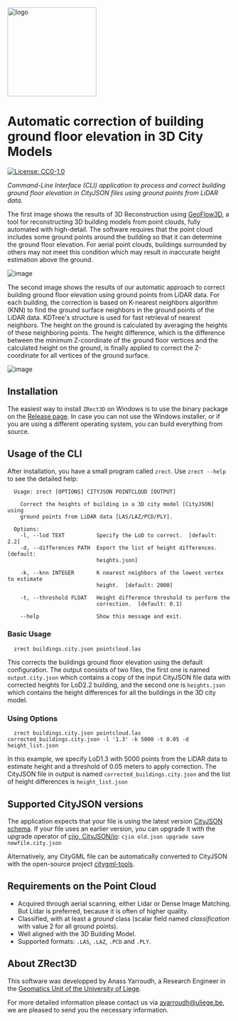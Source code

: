 <img src="https://user-images.githubusercontent.com/72500344/210864557-4078754f-86c1-4e7c-b291-73223bdf4e4d.png" alt="logo" width="200"/>

# Automatic correction of building ground floor elevation in 3D City Models
[![License: CC0-1.0](https://img.shields.io/badge/License-CC0_1.0-lightgrey.svg)](http://creativecommons.org/publicdomain/zero/1.0/)

*Command-Line Interface (CLI) application to process and correct building ground floor elevation in CityJSON files using ground points from LiDAR data.*

The first image shows the results of 3D Reconstruction using [GeoFlow3D](https://github.com/geoflow3d/geoflow-bundle), a tool for reconstructing 3D building models from point clouds, fully automated with high-detail. The software requires that the point cloud includes some ground points around the building so that it can determine the ground floor elevation. For aerial point clouds, buildings surrounded by others may not meet this condition which may result in inaccurate height estimation above the ground.

![image](https://user-images.githubusercontent.com/72500344/210857587-52af1135-eb92-4682-acd7-6499096a292f.png)

The second image shows the results of our automatic approach to correct building ground floor elevation using ground points from LiDAR data. For each building, the correction is based on K-nearest neighbors algorithm (KNN) to find the ground surface neighbors in the ground points of the LiDAR data. KDTree's structure is used for fast retrieval of nearest neighbors. The height on the ground is calculated by averaging the heights of these neighboring points. The height difference, which is the difference between the minimum Z-coordinate of the ground floor vertices and the calculated height on the ground, is finally applied to correct the Z-coordinate for all vertices of the ground surface.

![image](https://user-images.githubusercontent.com/72500344/210857677-d50e6768-cb15-4640-bcd3-c1445b61b15a.png)

## Installation

The easiest way to install <code>ZRect3D</code> on Windows is to use the binary package on the [Release page](). In case you can not use the Windows installer, or if you are using a different operating system, you can build everything from source.

## Usage of the CLI
After installation, you have a small program called <code>zrect</code>. Use <code>zrect --help</code> to see the detailed help:

```
  Usage: zrect [OPTIONS] CITYJSON POINTCLOUD [OUTPUT]

    Correct the heights of building in a 3D city model [CityJSON] using
    ground points from LiDAR data [LAS/LAZ/PCD/PLY].

  Options:
    -l, --lod TEXT          Specify the LoD to correct.  [default: 2.2]
    -d, --differences PATH  Export the list of height differences.  [default:
                            heights.json]

    -k, --knn INTEGER       K nearest neighbors of the lowest vertex to estimate
                            height.  [default: 2000]

    -t, --threshold FLOAT   Height difference threshold to perform the
                            correction.  [default: 0.1]

    --help                  Show this message and exit.
```

### Basic Usage

```
  zrect buildings.city.json pointcloud.las
```

This corrects the buildings ground floor elevation using the default configuration. The output consists of two files, the first one is named <code>output.city.json</code> which contains a copy of the input CityJSON file data with corrected heights for LoD2.2 building, and the second one is <code>heights.json</code> which contains the height differences for all the buildings in the 3D city model.

### Using Options

```
  zrect buildings.city.json pointcloud.las corrected_buildings.city.json -l '1.3' -k 5000 -t 0.05 -d height_list.json
```

In this example, we specify LoD1.3 with 5000 points from the LiDAR data to estimate height and a threshold of 0.05 meters to apply correction. The CityJSON file in output is named <code>corrected_buildings.city.json</code> and the list of height differences is <code>height_list.json</code>

## Supported CityJSON versions

The application expects that your file is using the latest version [CityJSON schema](https://www.cityjson.org/specs/1.1.3/). If your file uses an earlier version, you can upgrade it with the upgrade operator of [cjio, CityJSON/io](https://github.com/cityjson/cjio): <code>cjio old.json upgrade save newfile.city.json</code>

Alternatively, any CityGML file can be automatically converted to CityJSON with the open-source project [citygml-tools](https://github.com/citygml4j/citygml-tools).

## Requirements on the Point Cloud

* Acquired through aerial scanning, either Lidar or Dense Image Matching. But Lidar is preferred, because it is often of higher quality.
* Classified, with at least a *ground* class (scalar field named *classification* with value 2 for all ground points).
* Well aligned with the 3D Building Model.
* Supported formats: <code>.LAS</code>, <code>.LAZ</code>, <code>.PCD</code> and <code>.PLY</code>.

## About ZRect3D

This software was developped by Anass Yarroudh, a Research Engineer in the [Geomatics Unit of the University of Liege](http://geomatics.ulg.ac.be/fr/home.php).

For more detailed information please contact us via <ayarroudh@uliege.be>, we are pleased to send you the necessary information.
